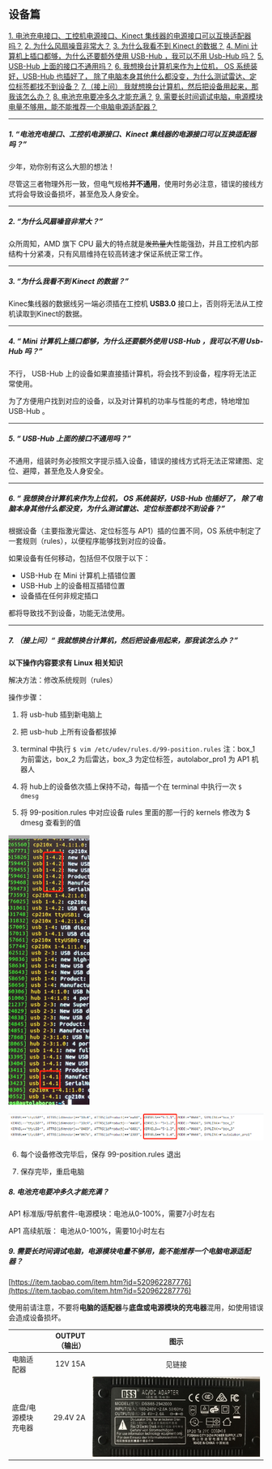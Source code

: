 ## 设备篇

<a href="/usedoc/navigationKit2/common/q_a/doc1#1">1. 电池充电接口、工控机电源接口、Kinect 集线器的电源接口可以互换适配器吗？</a>
<a href="/usedoc/navigationKit2/common/q_a/doc1#2">2. 为什么风扇噪音非常大？</a>
<a href="/usedoc/navigationKit2/common/q_a/doc1#3">3. 为什么我看不到 Kinect 的数据？</a>
<a href="/usedoc/navigationKit2/common/q_a/doc1#4">4. Mini 计算机上插口都够，为什么还要额外使用 USB-Hub ，我可以不用 Usb-Hub 吗？</a>
<a href="/usedoc/navigationKit2/common/q_a/doc1#5">5. USB-Hub 上面的接口不通用吗？</a>
<a href="/usedoc/navigationKit2/common/q_a/doc1#6">6. 我想换台计算机来作为上位机， OS 系统装好，USB-Hub 也插好了， 除了电脑本身其他什么都没变，为什么测试雷达、定位标签都找不到设备？</a>
<a href="/usedoc/navigationKit2/common/q_a/doc1#7">7.（接上问） 我就想换台计算机，然后把设备用起来，那我该怎么办？</a>
<a href="/usedoc/navigationKit2/common/q_a/doc1#8">8. 电池充电要冲多久才能充满？</a>
<a href="/usedoc/navigationKit2/common/q_a/doc1#9">9. 需要长时间调试电脑，电源模块电量不够用，能不能推荐一个电脑电源适配器？</a>

***

<h5 id="1">1. “电池充电接口、工控机电源接口、Kinect 集线器的电源接口可以互换适配器吗？”</h5>
少年，劝你别有这么大胆的想法！

尽管这三者物理外形一致，但电气规格**并不通用**，使用时务必注意，错误的接线方式将会导致设备损坏，甚至危及人身安全。

***

<h5 id="2">2. “为什么风扇噪音非常大？”</h5>

众所周知，AMD 旗下 CPU 最大的特点就是~~发热量大~~性能强劲，并且工控机内部结构十分紧凑，只有风扇维持在较高转速才保证系统正常工作。

***

<h5 id="3">3. “为什么我看不到 Kinect 的数据？”</h5>

Kinec集线器的数据线另一端必须插在工控机 **USB3.0** 接口上，否则将无法从工控机读取到Kinect的数据。

***

<h5 id="4">4. “ Mini 计算机上插口都够，为什么还要额外使用 USB-Hub ，我可以不用 Usb-Hub 吗？”</h5>

不行， USB-Hub 上的设备如果直接插计算机，将会找不到设备，程序将无法正常使用。

为了方便用户找到对应的设备，以及对计算机的功率与性能的考虑，特地增加 USB-Hub 。

***

<h5 id="5">5. “ USB-Hub 上面的接口不通用吗？”</h5>

不通用，组装时务必按照文字提示插入设备，错误的接线方式将无法正常建图、定位、避障，甚至危及人身安全。

***

<h5 id="6">6. “ 我想换台计算机来作为上位机， OS 系统装好，USB-Hub 也插好了， 除了电脑本身其他什么都没变，为什么测试雷达、定位标签都找不到设备？”</h5>

根据设备（主要指激光雷达、定位标签与 AP1）插的位置不同，OS 系统中制定了一套规则（rules），以便程序能够找到对应的设备。

如果设备有任何移动，包括但不仅限于以下：

* USB-Hub 在 Mini 计算机上插错位置
* USB-Hub 上的设备相互插错位置
* 设备插在任何非规定插口

都将导致找不到设备，功能无法使用。

***

<h5 id="7">7. （接上问）“ 我就想换台计算机，然后把设备用起来，那我该怎么办？”</h5>

**以下操作内容要求有 Linux 相关知识**

解决方法：修改系统规则（rules）

操作步骤：

1. 将 usb-hub 插到新电脑上

2. 把 usb-hub 上所有设备都拔掉

3. terminal 中执行
      `$ vim /etc/udev/rules.d/99-position.rules`
      注：box_1 为前雷达，box_2 为后雷达，box_3 为定位标签，autolabor_pro1 为 AP1 机器人

4. 将 hub上的设备依次插上保持不动，每插一个在 terminal 中执行一次
     `$ dmesg`

5. 将 99-position.rules 中对应设备 rules 里面的那一行的 kernels 修改为 $ dmesg 查看到的值

![](imgs/info.png)

![](imgs/info2.png)

6. 每个设备修改完毕后，保存 99-position.rules 退出

7. 保存完毕，重启电脑


<h5 id="8">8. 电池充电要冲多久才能充满？</h5>

AP1 标准版/导航套件-电源模块：电池从0-100%，需要7小时左右  

AP1 高续航版： 电池从0-100%，需要10小时左右


<h5 id="9">9. 需要长时间调试电脑，电源模块电量不够用，能不能推荐一个电脑电源适配器？</h5>

[https://item.taobao.com/item.htm?id=520962287776](https://item.taobao.com/item.htm?id=520962287776)

使用前请注意，不要将**电脑的适配器**与**底盘或电源模块的充电器**混用，如使用错误会造成设备损坏。



|         | OUTPUT（输出）   |  图示  |
| --------   | -----:  | :----:  |
| 电脑适配器      | 12V 15A |   见链接     |
| 底盘/电源模块充电器       |  29.4V 2A  |   ![](imgs/charger.jpg)   |





